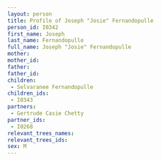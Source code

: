 ```yaml
---
layout: person
title: Profile of Joseph "Josie" Fernandopulle
person_id: I0342
first_name: Joseph
last_name: Fernandopulle
full_name: Joseph "Josie" Fernandopulle
mother: 
mother_id: 
father: 
father_id: 
children:
 - Selvaranee Fernandopulle
children_ids:
 - I0343
partners:
 - Gertrude Casie Chetty
partner_ids:
 - I0268
relevant_trees_names:
relevant_trees_ids:
sex: M
---
```


